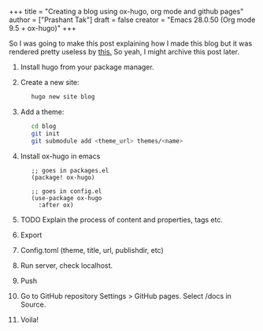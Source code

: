 +++
title = "Creating a blog using ox-hugo, org mode and github pages"
author = ["Prashant Tak"]
draft = false
creator = "Emacs 28.0.50 (Org mode 9.5 + ox-hugo)"
+++

So I was going to make this post explaining how I made this blog but it was rendered pretty useless by [this.](https://dev.to/usamasubhani/setup-a-blog-with-hugo-and-github-pages-562n) So yeah, I might archive this post later.

1.  Install hugo from your package manager.
2.  Create a new site:

    ```sh
       hugo new site blog
    ```
3.  Add a theme:

    ```sh
       cd blog
       git init
       git submodule add <theme_url> themes/<name>
    ```
4.  Install ox-hugo in emacs

    ```emacs-lisp
       ;; goes in packages.el
       (package! ox-hugo)

       ;; goes in config.el
       (use-package ox-hugo
         :after ox)
    ```
5.  TODO Explain the process of content and properties, tags etc.
6.  Export
7.  Config.toml (theme, title, url, publishdir, etc)
8.  Run server, check localhost.
9.  Push
10. Go to GitHub repository Settings > GitHub pages. Select /docs in Source.
11. Voila!
